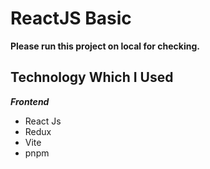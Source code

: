 # ReactJS Basic

**Please run this project on local for checking.**

## Technology Which I Used

**_Frontend_**

- React Js
- Redux
- Vite
- pnpm
